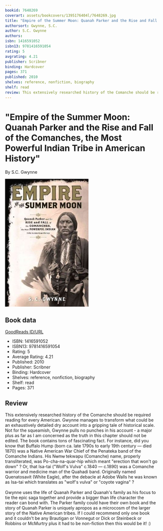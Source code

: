 ```yaml
---
bookid: 7648269
coverart: assets/bookcovers/1395176404l/7648269.jpg
title: "Empire of the Summer Moon: Quanah Parker and the Rise and Fall of the Comanches, the Most Powerful Indian Tribe in American History"
authorsort: Gwynne, S.C.
author: S.C. Gwynne
authors: 
isbn: 1416591052
isbn13: 9781416591054
rating: 5
avgrating: 4.21
publisher: Scribner
binding: Hardcover
pages: 371
published: 2010
shelves: reference, nonfiction, biography
shelf: read
review: This extensively researched history of the Comanche should be required reading for every American. Gwynne manages to transform what could be an exhaustively detailed dry account into a gripping tale of historical scale. Not for the squeamish, Gwynne pulls no punches in his account - a major plus as far as I am concerned as the truth in this chapter should not be edited. The book contains tons of fascinating fact. For instance, did you know that Buffalo Hump (born ca. late 1790s to early 19th century — died 1870) was a Native American War Chief of the Penateka band of the Comanche Indians. His Nʉmʉ tekwapu (Comanche) name, properly transliterated, was Po-cha-na-quar-hip which meant "erection that won't go down" ? Or, that Isa-tai ("Wolf's Vulva" c.1840 — c.1890) was a Comanche warrior and medicine man of the Quahadi band. Originally named Quenatosavit (White Eagle), after the debacle at Adobe Walls he was known as Isa-tai which translates as "wolf's vulva" or "coyote vagina" ?<br/><br/>Gwynne uses the life of Quanah Parker and Quanah's family as his focus to tie the epic saga together and provide a bigger than life character the reader can bond with. The Parker family could have their own book and the story of Quanah Parker is uniquely apropos as a microcosm of the larger story of the Native American tribes. If I could recommend only one book and it couldn't be any Brautigan or Vonnegut or Dick or Steinbeck or Robbins or McMurtry plus it had to be non-fiction then this would be it! :)
---
```


# "Empire of the Summer Moon: Quanah Parker and the Rise and Fall of the Comanches, the Most Powerful Indian Tribe in American History"

By S.C. Gwynne

![](../../assets/bookcovers/1395176404l/7648269.jpg)

## Book data

[GoodReads ID/URL](https://www.goodreads.com/book/show/7648269)

- ISBN: 1416591052
- ISBN13: 9781416591054
- Rating: 5
- Average Rating: 4.21
- Published: 2010
- Publisher: Scribner
- Binding: Hardcover
- Shelves: reference, nonfiction, biography
- Shelf: read
- Pages: 371

## Review

This extensively researched history of the Comanche should be required reading for every American. Gwynne manages to transform what could be an exhaustively detailed dry account into a gripping tale of historical scale. Not for the squeamish, Gwynne pulls no punches in his account - a major plus as far as I am concerned as the truth in this chapter should not be edited. The book contains tons of fascinating fact. For instance, did you know that Buffalo Hump (born ca. late 1790s to early 19th century — died 1870) was a Native American War Chief of the Penateka band of the Comanche Indians. His Nʉmʉ tekwapu (Comanche) name, properly transliterated, was Po-cha-na-quar-hip which meant "erection that won't go down" ? Or, that Isa-tai ("Wolf's Vulva" c.1840 — c.1890) was a Comanche warrior and medicine man of the Quahadi band. Originally named Quenatosavit (White Eagle), after the debacle at Adobe Walls he was known as Isa-tai which translates as "wolf's vulva" or "coyote vagina" ?<br/><br/>Gwynne uses the life of Quanah Parker and Quanah's family as his focus to tie the epic saga together and provide a bigger than life character the reader can bond with. The Parker family could have their own book and the story of Quanah Parker is uniquely apropos as a microcosm of the larger story of the Native American tribes. If I could recommend only one book and it couldn't be any Brautigan or Vonnegut or Dick or Steinbeck or Robbins or McMurtry plus it had to be non-fiction then this would be it! :)

